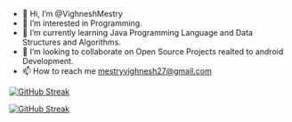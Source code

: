 - 👋 Hi, I’m @VighneshMestry
- 👀 I’m interested in Programming.
- 🌱 I’m currently learning Java Programming Language and Data Structures and Algorithms.
- 💞️ I’m looking to collaborate on Open Source Projects realted to android Development.
- 📫 How to reach me mestryvighnesh27@gmail.com

<!-- [![GitHub Streak](https://streak-stats.demolab.com?user=VighneshMestry&theme=tokyonight-duo)](https://git.io/streak-stats) -->
[![GitHub Streak](https://streak-stats.demolab.com/?user=VighneshMestry&theme=tokyonight-duo)](https://git.io/streak-stats)


[![GitHub Streak](https://streak-stats.demolab.com/?user=DenverCoder1&theme=dark)](https://git.io/streak-stats)
<!---
VighneshMestry/VighneshMestry is a ✨ special ✨ repository because its `README.md` (this file) appears on your GitHub profile.
You can click the Preview link to take a look at your changes.
--->
